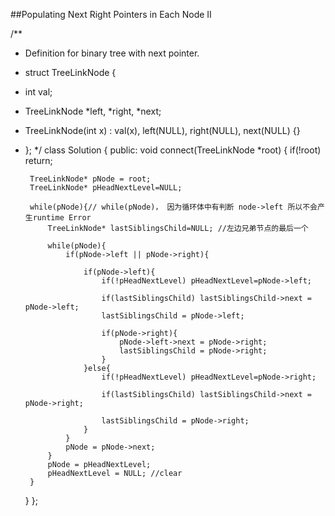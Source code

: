 ##Populating Next Right Pointers in Each Node II  


/**
 * Definition for binary tree with next pointer.
 * struct TreeLinkNode {
 *  int val;
 *  TreeLinkNode *left, *right, *next;
 *  TreeLinkNode(int x) : val(x), left(NULL), right(NULL), next(NULL) {}
 * };
 */
class Solution {
public:
    void connect(TreeLinkNode *root) {
        if(!root) return;
        
        TreeLinkNode* pNode = root;
        TreeLinkNode* pHeadNextLevel=NULL;
        
        while(pNode){// while(pNode)， 因为循环体中有判断 node->left 所以不会产生runtime Error
            TreeLinkNode* lastSiblingsChild=NULL; //左边兄弟节点的最后一个
            
            while(pNode){ 
                if(pNode->left || pNode->right){
                    
                    if(pNode->left){
                        if(!pHeadNextLevel) pHeadNextLevel=pNode->left;
                        
                        if(lastSiblingsChild) lastSiblingsChild->next = pNode->left;
                        lastSiblingsChild = pNode->left;
                        
                        if(pNode->right){
                            pNode->left->next = pNode->right;
                            lastSiblingsChild = pNode->right;
                        }
                    }else{
                        if(!pHeadNextLevel) pHeadNextLevel=pNode->right;
                        
                        if(lastSiblingsChild) lastSiblingsChild->next = pNode->right;
                            
                        lastSiblingsChild = pNode->right;
                    }
                }
                pNode = pNode->next;
            }
            pNode = pHeadNextLevel;
            pHeadNextLevel = NULL; //clear
        }
    }
};

  
